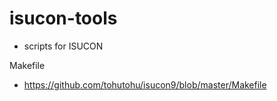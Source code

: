 # isucon-tools

- scripts for ISUCON

Makefile

- https://github.com/tohutohu/isucon9/blob/master/Makefile
